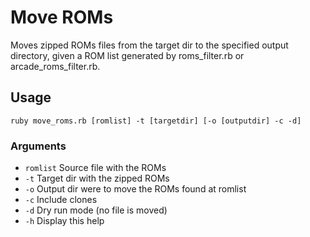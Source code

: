 # Move ROMs
Moves zipped ROMs files from the target dir to the specified output directory, given a ROM list generated by roms_filter.rb or arcade_roms_filter.rb.

## Usage
`ruby move_roms.rb [romlist] -t [targetdir] [-o [outputdir] -c -d]`
    
### Arguments
- `romlist` Source file with the ROMs
- `-t`  Target dir with the zipped ROMs
- `-o`  Output dir were to move the ROMs found at romlist
- `-c`  Include clones
- `-d`  Dry run mode (no file is moved)
- `-h`  Display this help
